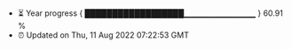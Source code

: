 - ⏳ Year progress { ██████████████████▁▁▁▁▁▁▁▁▁▁▁▁ } 60.91 %
- ⏰ Updated on Thu, 11 Aug 2022 07:22:53 GMT

